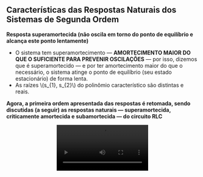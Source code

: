 ## Características das Respostas Naturais dos Sistemas de Segunda Ordem

<div class="grid-50-50 regular">

<div class="grid-element">

**Resposta superamortecida (não oscila em torno do ponto de equilíbrio e alcança este ponto lentamente)**

- O sistema tem superamortecimento — **AMORTECIMENTO MAIOR DO QUE O SUFICIENTE PARA PREVENIR OSCILAÇÕES** — por isso, dizemos que é superamortecido — e por ter amortecimento maior do que o necessário, o sistema atinge o ponto de equilíbrio (seu estado estacionário) de forma lenta.
- As raízes \\(s_{1}, s_{2}\\) do polinômio característico são distintas e reais.

**Agora, a primeira ordem apresentada das respostas é retomada, sendo discutidas (a seguir) as respostas naturais — superamortecida, criticamente amortecida e subamortecida — do circuito RLC**

</div>

<div class="grid-element">

<video style="display: block; margin: auto;" width="240" controls src="./videos/superamortecido.mp4" type="video/mp4"></video>

</div>

</div>

